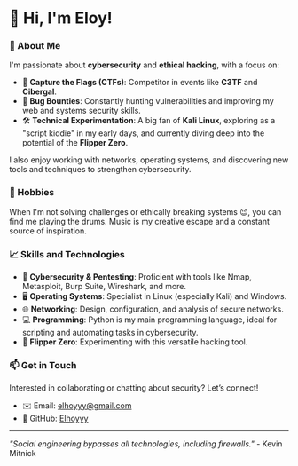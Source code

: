 # 👋 Hi, I'm Eloy!

### 🚀 About Me
I'm passionate about **cybersecurity** and **ethical hacking**, with a focus on:
- 🔎 **Capture the Flags (CTFs)**: Competitor in events like **C3TF** and **Cibergal**.
- 🐞 **Bug Bounties**: Constantly hunting vulnerabilities and improving my web and systems security skills.
- 🛠️ **Technical Experimentation**: A big fan of **Kali Linux**, exploring as a "script kiddie" in my early days, and currently diving deep into the potential of the **Flipper Zero**.

I also enjoy working with networks, operating systems, and discovering new tools and techniques to strengthen cybersecurity.

### 🎵 Hobbies
When I'm not solving challenges or ethically breaking systems 😉, you can find me playing the drums. Music is my creative escape and a constant source of inspiration.

### 📈 Skills and Technologies
- 🔐 **Cybersecurity & Pentesting**: Proficient with tools like Nmap, Metasploit, Burp Suite, Wireshark, and more.
- 🖥️ **Operating Systems**: Specialist in Linux (especially Kali) and Windows.
- 🌐 **Networking**: Design, configuration, and analysis of secure networks.
- 💻 **Programming**: Python is my main programming language, ideal for scripting and automating tasks in cybersecurity.
- 🎯 **Flipper Zero**: Experimenting with this versatile hacking tool.

### 📫 Get in Touch
Interested in collaborating or chatting about security? Let’s connect!
- ✉️ Email: [elhoyyy@gmail.com](mailto:elhoyyy@gmail.com)
- 🐙 GitHub: [Elhoyyy](https://github.com/Elhoyyy)

---

_"Social engineering bypasses all technologies, including firewalls."_ - Kevin Mitnick
